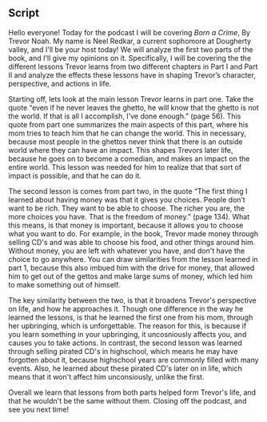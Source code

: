 ## Script

Hello everyone! Today for the podcast I will be covering _Born a Crime_, By Trevor Noah. My name is Neel Redkar, a current sophomore at Dougherty valley, and I'll be your host today! We will analyze the first two parts of the book, and I'll give my opinions on it. Specifically, I will be covering the the different lessons Trevor learns from two different chapters in Part I and Part II and analyze the effects these lessons have in shaping Trevor’s character, perspective, and actions in life.

Starting off, lets look at the main lesson Trevor learns in part one. Take the quote
“even if he never leaves the ghetto, he will know that the ghetto is not the world. If that is all I accomplish, I’ve done enough.” (page 56). This quote from part one summarizes the main aspects of this part, where his mom tries to teach him that he can change the world. This in necessary, because most people in the ghettos never think that there is an outside world where they can have an impact. This shapes Trevors later life, because he goes on to become a comedian, and makes an impact on the entire world. This lesson was needed for him to realize that that sort of impact is possible, and that he can do it.

The second lesson is comes from part two, in the quote “The first thing I learned about having money was that it gives you choices. People don’t want to be rich. They want to be able to choose. The richer you are, the more choices you have. That is the freedom of money.” (page 134). What this means, is that money is important, because it allows you to choose what you want to do. For example, in the book, Trevor made money through selling CD's and was able to choose his food, and other things around him. Without money, you are left with whatever you have, and don't have the choice to go anywhere. You can draw similarities from the lesson learned in part 1, because this also imbued him with the drive for money, that allowed him to get out of the gettos and make large sums of money, which led him to make something out of himself.

The key similarity between the two, is that it broadens Trevor's perspective on life, and how he approaches it. Though one difference in the way he learned the lessons, is that he learned the first one from his mom, through her upbringing, which is unforgettable. The reason for this, is because if you learn something in your upbringing, it uncosniously affects you, and causes you to take actions. In contrast, the second lesson was learned through selling pirated CD's in highschool, which means he may have forgotten about it, because highschool years are commonly filled with many events. Also, he learned about these pirated CD's later on in life, which means that it won't affect him unconsiously, unlike the first.

Overall we learn that lessons from both parts helped form Trevor's life, and that he wouldn't be the same without them. Closing off the podcast, and see you next time!
